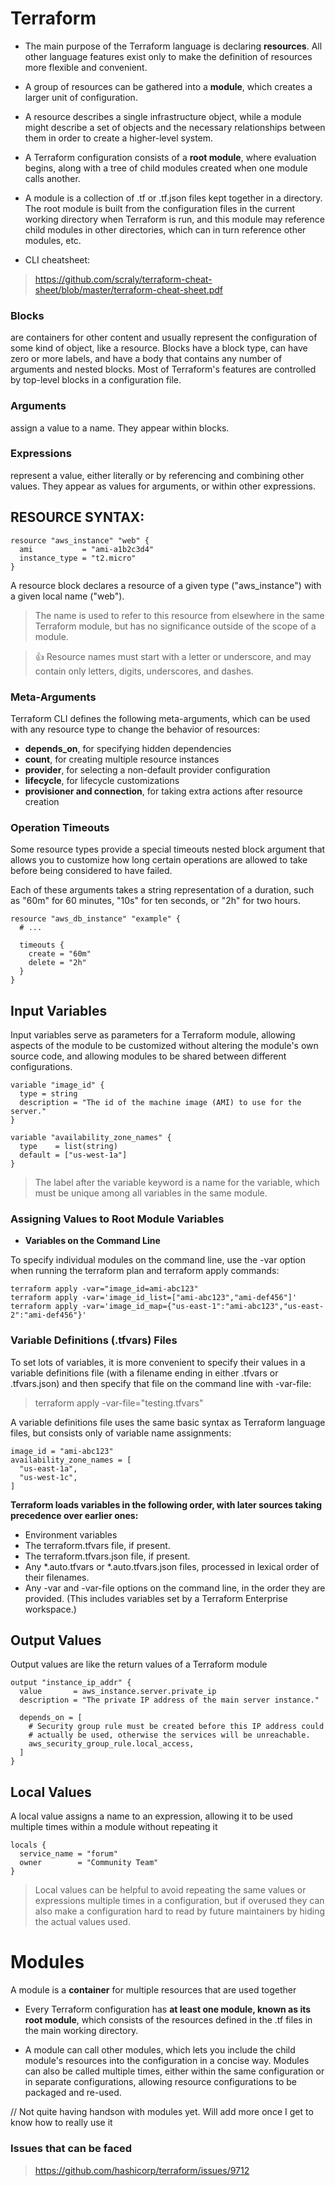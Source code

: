 
 # Terraform
 
 - The main purpose of the Terraform language is declaring **resources**. All other language features exist only to make the definition of resources more flexible and convenient.
 
 - A group of resources can be gathered into a **module**, which creates a larger unit of configuration.
 - A resource describes a single infrastructure object, while a module might describe a set of objects and the necessary relationships between them in order to create a higher-level system.
 
 - A Terraform configuration consists of a **root module**, where evaluation begins, along with a tree of child modules created when one module calls another.
 
- A module is a collection of .tf or .tf.json files kept together in a directory. The root module is built from the configuration files in the current working directory when Terraform is run, and this module may reference child modules in other directories, which can in turn reference other modules, etc.

- CLI cheatsheet:

> https://github.com/scraly/terraform-cheat-sheet/blob/master/terraform-cheat-sheet.pdf


### Blocks 
 are containers for other content and usually represent the configuration of some kind of object, like a resource. Blocks have a block type, can have zero or more labels, and have a body that contains any number of arguments and nested blocks. Most of Terraform's features are controlled by top-level blocks in a configuration file.

### Arguments 
assign a value to a name. They appear within blocks.

### Expressions
represent a value, either literally or by referencing and combining other values. They appear as values for arguments, or within other expressions.

## RESOURCE SYNTAX:

```
resource "aws_instance" "web" {
  ami           = "ami-a1b2c3d4"
  instance_type = "t2.micro"
}
```

A resource block declares a resource of a given type ("aws_instance") with a given local name ("web"). 

> The name is used to refer to this resource from elsewhere in the same Terraform module, but has no significance outside of the scope of a module.

> :+1: Resource names must start with a letter or underscore, and may contain only letters, digits, underscores, and dashes.

### Meta-Arguments

Terraform CLI defines the following meta-arguments, which can be used with any resource type to change the behavior of resources:

- **depends_on**, for specifying hidden dependencies
- **count**, for creating multiple resource instances
- **provider**, for selecting a non-default provider configuration
- **lifecycle**, for lifecycle customizations
- **provisioner and connection**, for taking extra actions after resource creation



### Operation Timeouts

Some resource types provide a special timeouts nested block argument that allows you to customize how long certain operations are allowed to take before being considered to have failed. 

Each of these arguments takes a string representation of a duration, such as "60m" for 60 minutes, "10s" for ten seconds, or "2h" for two hours.

```
resource "aws_db_instance" "example" {
  # ...

  timeouts {
    create = "60m"
    delete = "2h"
  }
}
```

## Input Variables

Input variables serve as parameters for a Terraform module, allowing aspects of the module to be customized without altering the module's own source code, and allowing modules to be shared between different configurations.

```
variable "image_id" {
  type = string
  description = "The id of the machine image (AMI) to use for the server."
}

variable "availability_zone_names" {
  type    = list(string)
  default = ["us-west-1a"]
}
```

> The label after the variable keyword is a name for the variable, which must be unique among all variables in the same module. 

 ### Assigning Values to Root Module Variables

 - **Variables on the Command Line**

To specify individual modules on the command line, use the -var option when running the terraform plan and terraform apply commands:

```
terraform apply -var="image_id=ami-abc123"
terraform apply -var='image_id_list=["ami-abc123","ami-def456"]'
terraform apply -var='image_id_map={"us-east-1":"ami-abc123","us-east-2":"ami-def456"}'
```

### Variable Definitions (.tfvars) Files

To set lots of variables, it is more convenient to specify their values in a variable definitions file (with a filename ending in either .tfvars or .tfvars.json) and then specify that file on the command line with -var-file:

> terraform apply -var-file="testing.tfvars"


A variable definitions file uses the same basic syntax as Terraform language files, but consists only of variable name assignments:

```
image_id = "ami-abc123"
availability_zone_names = [
  "us-east-1a",
  "us-west-1c",
]
```


**Terraform loads variables in the following order, with later sources taking precedence over earlier ones:**

- Environment variables
- The terraform.tfvars file, if present.
- The terraform.tfvars.json file, if present.
- Any *.auto.tfvars or *.auto.tfvars.json files, processed in lexical order of their filenames.
- Any -var and -var-file options on the command line, in the order they are provided. (This includes variables set by a Terraform Enterprise workspace.)



## Output Values

Output values are like the return values of a Terraform module

```
output "instance_ip_addr" {
  value       = aws_instance.server.private_ip
  description = "The private IP address of the main server instance."
  
  depends_on = [
    # Security group rule must be created before this IP address could
    # actually be used, otherwise the services will be unreachable.
    aws_security_group_rule.local_access,
  ]
}
```


## Local Values

A local value assigns a name to an expression, allowing it to be used multiple times within a module without repeating it

```
locals {
  service_name = "forum"
  owner        = "Community Team"
}
```

> Local values can be helpful to avoid repeating the same values or expressions multiple times in a configuration, but if overused they can also make a configuration hard to read by future maintainers by hiding the actual values used.


# Modules

A module is a **container** for multiple resources that are used together

- Every Terraform configuration has **at least one module, known as its root module**, which consists of the resources defined in the .tf files in the main working directory.

- A module can call other modules, which lets you include the child module's resources into the configuration in a concise way. Modules can also be called multiple times, either within the same configuration or in separate configurations, allowing resource configurations to be packaged and re-used.

// Not quite having handson with modules yet. Will add more once I get to know how to really use it 

### Issues that can be faced

> https://github.com/hashicorp/terraform/issues/9712

